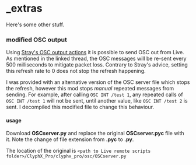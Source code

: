 # _extras

Here's some other stuff.
<br>
### modified OSC output
Using [Stray's OSC output actions](https://nativekontrol.proboards.com/thread/3620/beta-osc-output-clyphx-pro) it is possible to send OSC out from Live. As mentioned in the linked thread, the OSC messages will be re-sent every 500 milliseconds to mitigate packet loss. Contrary to Stray's advice, setting this refresh rate to 0 does not stop the refresh happening. 

I was provided with an alternative version of the OSC server file which stops the refresh, however this mod stops _manual_ repeated messages from sending. For example, after calling `OSC INT /test 1`, any repeated calls of `OSC INT /test 1` will not be sent, until another value, like `OSC INT /test 2` is sent. I decompiled this modified file to change this behaviour.

#### usage
Download __OSCserver.py__ and replace the original __OSCserver.pyc__ file with it. Note the change of file extension from __.pyc__ to __.py__. 

The location of the original is `<path to Live remote scripts folder>/ClyphX_Pro/clyphx_pro/osc/OSCserver.py`